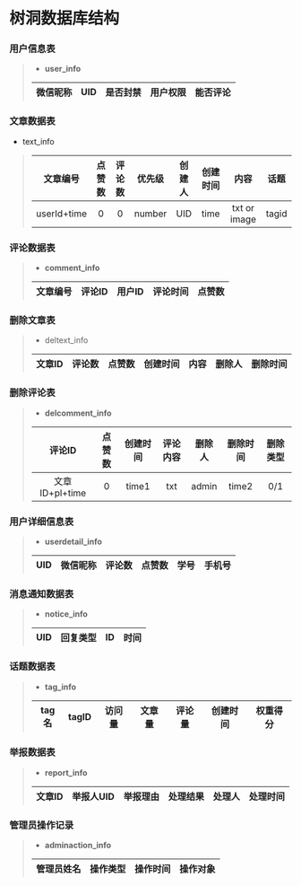 # 树洞数据库结构
### **用户信息表** ###
>+ **user_info**
>
>| 微信昵称 | UID | 是否封禁 | 用户权限 | 能否评论 |
>| :--------:|:---:|:-------:|:--------:|--------:|


### **文章数据表** ###
+ text_info
>
>|文章编号|点赞数|评论数|优先级|创建人|创建时间|内容|话题|
>|:--:|:----:|:---:|:----:|:---:|:-----:|:--:|:--:|
>|userId+time|0|0|number|UID|time|txt or image|tagid|

### **评论数据表** ###
>+ **comment_info**
>
>|文章编号|评论ID|用户ID|评论时间|点赞数|
>|:------:|:----:|:----:|:-----:|:---:|

### **删除文章表** ###
>+ deltext_info
>
>|文章ID|评论数|点赞数|创建时间|内容|删除人|删除时间|
>|:-:|:-:|:-:|:-:|:-:|:-:|:-:|

### **删除评论表** ###
>+ **delcomment_info**
>
>|评论ID|点赞数|创建时间|评论内容|删除人|删除时间|删除类型|
>|:-:|:-:|:-:|:-:|:-:|:-:|:-:|
>|文章ID+pl+time|0|time1|txt|admin|time2|0/1|

### **用户详细信息表** ###
>+ **userdetail_info**
>
>|UID|微信昵称|评论数|点赞数|学号|手机号
>|:-:|:-:|:-:|:-:|:-:|:-:|

### **消息通知数据表** ###
>+ **notice_info**
>
>|UID|回复类型|ID|时间|
>|:-:|:-:|:-:|:-:|


### **话题数据表** ###
>+ **tag_info**
>
> |tag名|tagID|访问量|文章量|评论量|创建时间|权重得分|
>|:-:|:-:|:-:|:-:|:-:|:-:|:-:|

### **举报数据表** ###
>+ **report_info**
>
>|文章ID|举报人UID|举报理由|处理结果|处理人|处理时间|
>|:-:|:-:|:-:|:-:|:-:|:-:|

### **管理员操作记录** ###
>+ **adminaction_info**
>
>|管理员姓名|操作类型|操作时间|操作对象|
>|:-:|:-:|:-:|:-:|
